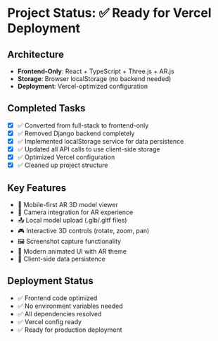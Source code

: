 <!-- Frontend-Only AR 3D Viewer - Deployment Ready -->

# Project Status: ✅ Ready for Vercel Deployment

## Architecture
- **Frontend-Only**: React + TypeScript + Three.js + AR.js
- **Storage**: Browser localStorage (no backend needed)
- **Deployment**: Vercel-optimized configuration

## Completed Tasks
- [x] ✅ Converted from full-stack to frontend-only
- [x] ✅ Removed Django backend completely  
- [x] ✅ Implemented localStorage service for data persistence
- [x] ✅ Updated all API calls to use client-side storage
- [x] ✅ Optimized Vercel configuration
- [x] ✅ Cleaned up project structure

## Key Features
- 📱 Mobile-first AR 3D model viewer
- 📸 Camera integration for AR experience
- 📤 Local model upload (.glb/.gltf files)
- 🎮 Interactive 3D controls (rotate, zoom, pan)
- 🖼️ Screenshot capture functionality
- 💫 Modern animated UI with AR theme
- 🔄 Client-side data persistence

## Deployment Status
- ✅ Frontend code optimized
- ✅ No environment variables needed
- ✅ All dependencies resolved
- ✅ Vercel config ready
- ✅ Ready for production deployment
